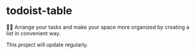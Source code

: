 # todoist-table
👨‍💻 Arrange your tasks and make your space more organized by creating a list in convenient way.

This project will update regularly.
